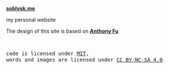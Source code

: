 **[soblvsk.me](https://soblvsk.netlify.app)**

my personal website

The design of this site is based on **[Anthony Fu](https://antfu.me/)**

<br>

<samp>code is licensed under <a href='./LICENSE'>MIT</a>,<br> words and images are licensed under <a href='https://creativecommons.org/licenses/by-nc-sa/4.0/'>CC BY-NC-SA 4.0</a></samp>.
